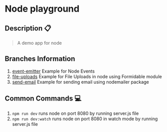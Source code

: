 # Node playground

## Description :clipboard:
> A demo app for node

## Branches Information

1. [event-emitter](https://github.com/imranhsayed/node-playground/tree/event-emitter) Example for Node Events
2. [file-uploads](https://github.com/imranhsayed/node-playground/tree/file-uploads) Example for File Uploads in node using Formidable module
1. [send-email](https://github.com/imranhsayed/node-playground/tree/send-email) Example for sending email using nodemailer package

## Common Commands :computer:

1. `npm run dev` runs node on port 8080 by running server.js file 
2. `npm run dev:watch` runs node on port 8080 in watch mode by running server.js file 
